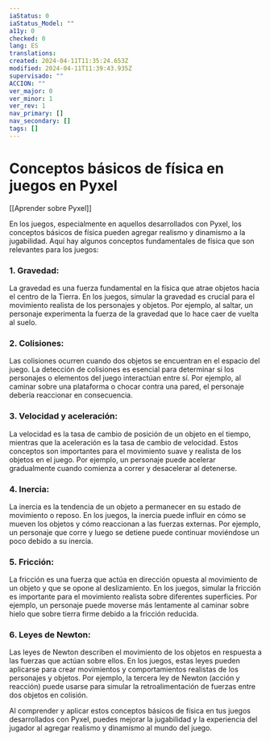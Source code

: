 ```yaml
---
iaStatus: 0
iaStatus_Model: ""
a11y: 0
checked: 0
lang: ES
translations: 
created: 2024-04-11T11:35:24.653Z
modified: 2024-04-11T11:39:43.935Z
supervisado: ""
ACCION: ""
ver_major: 0
ver_minor: 1
ver_rev: 1
nav_primary: []
nav_secondary: []
tags: []
---
```

# Conceptos básicos de física en juegos en Pyxel

[[Aprender sobre Pyxel]]

En los juegos, especialmente en aquellos desarrollados con Pyxel, los conceptos básicos de física pueden agregar realismo y dinamismo a la jugabilidad. Aquí hay algunos conceptos fundamentales de física que son relevantes para los juegos:

### 1. Gravedad:
La gravedad es una fuerza fundamental en la física que atrae objetos hacia el centro de la Tierra. En los juegos, simular la gravedad es crucial para el movimiento realista de los personajes y objetos. Por ejemplo, al saltar, un personaje experimenta la fuerza de la gravedad que lo hace caer de vuelta al suelo.

### 2. Colisiones:
Las colisiones ocurren cuando dos objetos se encuentran en el espacio del juego. La detección de colisiones es esencial para determinar si los personajes o elementos del juego interactúan entre sí. Por ejemplo, al caminar sobre una plataforma o chocar contra una pared, el personaje debería reaccionar en consecuencia.

### 3. Velocidad y aceleración:
La velocidad es la tasa de cambio de posición de un objeto en el tiempo, mientras que la aceleración es la tasa de cambio de velocidad. Estos conceptos son importantes para el movimiento suave y realista de los objetos en el juego. Por ejemplo, un personaje puede acelerar gradualmente cuando comienza a correr y desacelerar al detenerse.

### 4. Inercia:
La inercia es la tendencia de un objeto a permanecer en su estado de movimiento o reposo. En los juegos, la inercia puede influir en cómo se mueven los objetos y cómo reaccionan a las fuerzas externas. Por ejemplo, un personaje que corre y luego se detiene puede continuar moviéndose un poco debido a su inercia.

### 5. Fricción:
La fricción es una fuerza que actúa en dirección opuesta al movimiento de un objeto y que se opone al deslizamiento. En los juegos, simular la fricción es importante para el movimiento realista sobre diferentes superficies. Por ejemplo, un personaje puede moverse más lentamente al caminar sobre hielo que sobre tierra firme debido a la fricción reducida.

### 6. Leyes de Newton:
Las leyes de Newton describen el movimiento de los objetos en respuesta a las fuerzas que actúan sobre ellos. En los juegos, estas leyes pueden aplicarse para crear movimientos y comportamientos realistas de los personajes y objetos. Por ejemplo, la tercera ley de Newton (acción y reacción) puede usarse para simular la retroalimentación de fuerzas entre dos objetos en colisión.

Al comprender y aplicar estos conceptos básicos de física en tus juegos desarrollados con Pyxel, puedes mejorar la jugabilidad y la experiencia del jugador al agregar realismo y dinamismo al mundo del juego.